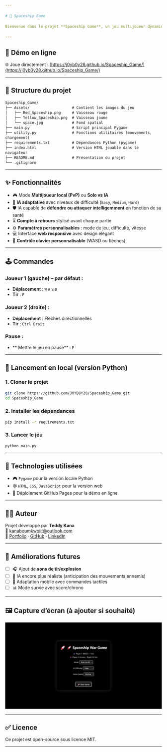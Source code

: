 ```yaml
---

# 🚀 Spaceship Game

Bienvenue dans le projet **Spaceship Game**, un jeu multijoueur dynamique et personnalisable développé avec **Python** et **Pygame**, maintenant aussi disponible en ligne en version **HTML/JavaScript** pour une expérience accessible depuis n’importe quel navigateur 🌐.

---
```


## 🔗 Démo en ligne

🌐 Joue directement : [https://j0yb0y28.github.io/Spaceship_Game/](https://j0yb0y28.github.io/Spaceship_Game/)

---

## 📁 Structure du projet

```
Spaceship_Game/
├── Assets/                   # Contient les images du jeu
│   ├── Red_Spaceship.png     # Vaisseau rouge
│   ├── Yellow_Spaceship.png  # Vaisseau jaune
│   └── space.jpg             # Fond spatial
├── main.py                   # Script principal Pygame
├── utility.py                # Fonctions utilitaires (mouvements, chargement)
├── requirements.txt          # Dépendances Python (pygame)
├── index.html                # Version HTML jouable dans le navigateur
├── README.md                 # Présentation du projet
└── .gitignore
```

---

## ✨ Fonctionnalités

- 🎮 Mode **Multijoueur local (PvP)** ou **Solo vs IA**
- 🧠 **IA adaptative** avec niveaux de difficulté (`Easy`, `Medium`, `Hard`)
- 🛡️ IA capable de **défendre ou attaquer intelligemment** en fonction de sa santé
- ⏳ **Compte à rebours** stylisé avant chaque partie
- ⚙️ **Paramètres personnalisables** : mode de jeu, difficulté, vitesse
- 💻 Interface **web responsive** avec design élégant
- 🔄 **Contrôle clavier personnalisable** (WASD ou flèches)

---

## 🕹️ Commandes

### Joueur 1 (gauche) – par défaut :
- **Déplacement** : `W` `A` `S` `D`
- **Tir** : `F`

### Joueur 2 (droite) :
- **Déplacement** : Flèches directionnelles
- **Tir** : `Ctrl Droit`

### Pause :
- ** Mettre le jeu en pause** : `P`
---

## 🚀 Lancement en local (version Python)

### 1. Cloner le projet

```bash
git clone https://github.com/J0YB0Y28/Spaceship_Game.git
cd Spaceship_Game
```

### 2. Installer les dépendances

```bash
pip install -r requirements.txt
```

### 3. Lancer le jeu

```bash
python main.py
```

---

## 🧠 Technologies utilisées

- 🎮 `Pygame` pour la version locale Python
- 🕸️ `HTML`, `CSS`, `JavaScript` pour la version web
- 🚀 Déploiement GitHub Pages pour la démo en ligne

---

## 🧑‍💻 Auteur

Projet développé par **Teddy Kana**  
📧 [kanaboumkwoiit@outlook.com](mailto:kanaboumkwoiit@outlook.com)  
🔗 [Portfolio](https://j0yb0y28.github.io/portfolio/) · [GitHub](https://github.com/J0YB0Y28) · [LinkedIn](https://www.linkedin.com/in/teddy-kana-6a26832b9/)

---

## 🧩 Améliorations futures

- [ ] 🎧 Ajout de **sons de tir/explosion**
- [ ] 🧠 IA encore plus réaliste (anticipation des mouvements ennemis)
- [ ] 📱 Adaptation mobile avec commandes tactiles
- [ ] 📊 Mode survie avec score/chrono

---

## 🖼️ Capture d’écran (à ajouter si souhaité)

<img src="Assets/demo-ui.png" width="600">

---

## ✅ Licence

Ce projet est open-source sous licence MIT.

---
